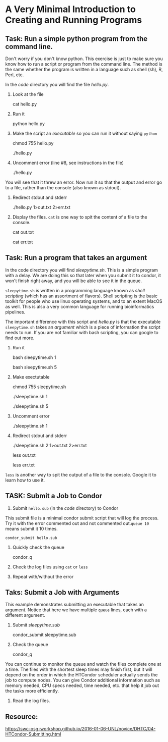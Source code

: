 # A Very Minimal Introduction to Creating and Running Programs

## Task: Run a simple python program from the command line. 
Don't worry if you don't know python. This exercise is just to make sure you know how
to run a script or program from the command line. The method is the same whether the 
program is written in a language such as shell (sh), R, Perl, etc.

In the _code_ directory you will find the file _hello.py_.

1. Look at the file

    cat hello.py

1. Run it

    python hello.py
    
1. Make the script an _executable_ so you can run it without saying `python`

    chmod 755 hello.py
    
    ./hello.py

1. Uncomment error (line #8, see instructions in the file)

    ./hello.py
    
  You will see that it threw an error. Now run it so that the output and error 
  go to a file, rather than the console (also known as stdout).

1. Redirect stdout and stderr

    ./hello.py 1>out.txt 2>err.txt
    
1. Display the files. `cat` is one way to spit the content of a file to the console.
    
    cat out.txt
    
    cat err.txt
    
## Task: Run a program that takes an argument
In the code directory you will find _sleepytime.sh_. This is a simple program with a delay. 
We are doing this so that later when you submit it to condor, it won't finish right away, 
and you will be able to see it in the queue.

`sleepytime.sh` is written in a programming language known as _shell scripting_ (which has 
an assortment of flavors). Shell scripting is the basic toolkit for people who 
use linux operating systems, and to an extent MacOS as well. This is also a very 
common language for running bioinformatics pipelines.

The important difference with this script and _hello.py_ is that the executable `sleepytime.sh` 
takes an _argument_ which is a piece of information the script needs to run. If 
you are not familiar with bash scripting, you can google to find out more.

1. Run it

    bash sleepytime.sh 1
    
    bash sleepytime.sh 5
    
1. Make exectutable

    chmod 755 sleepytime.sh
    
    ./sleepytime.sh 1
    
    ./sleepytime.sh 5
    
1. Uncomment error

    ./sleepytime.sh 1
    
1. Redirect stdout and stderr

    ./sleepytime.sh 2 1>out.txt 2>err.txt
    
    less out.txt
    
    less err.txt
    
`less` is another way to spit the output of a file to the console. Google it to 
learn how to use it.
    
## TASK: Submit a Job to Condor

1. Submit `hello.sub` (in the _code_ directory) to Condor

  This submit file is a minimal condor submit script that will log the process. 
  Try it with the error commented out and not commented out.`queue 10` means submit 
  it 10 times.

    condor_submit hello.sub

1. Quickly check the queue

    condor_q
    
1. Check the log files using `cat` or `less`

1. Repeat with/without the error

## Taks: Submit a Job with Arguments

This example demonstrates submitting an executable that takes an argument. Notice
that here we have multiple `queue` lines, each with a different argument.

1. Submit _sleepytime.sub_

    condor_submit sleepytime.sub

1. Check the queue

    condor_q
   
  You can continue to monitor the queue and watch the files complete one at a time.
  The files with the shortest sleep times may finish first, but it will depend on the
  order in which the HTCondor scheduler actually sends the job to compute nodes. You can
  give Condor additional information such as memory needed, CPU specs needed, time needed,
  etc. that help it job out the tasks more efficiently.
    
1. Read the log files.


## Resource:

https://swc-osg-workshop.github.io/2016-01-06-UNL/novice/DHTC/04-HTCondor-Submitting.html
